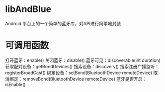 libAndBlue
==========

Android 平台上的一个简单的蓝牙库，对API进行简单地封装

可调用函数
==========

打开蓝牙：enable()
关闭蓝牙：disable()
蓝牙可见：discoverable(int duration)
获取配对设备：getBondDevices()
搜索设备：discovery()
搜索注册广播监听：registerBroadCast()
绑定设备：setBond(BluetoothDevice remoteDevice)
取消绑定：removeBond(BluetoothDevice remoteDevice)
蓝牙是否开启：isEnable()
